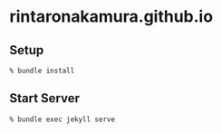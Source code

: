 # rintaronakamura.github.io

## Setup

```
% bundle install
```

## Start Server

```
% bundle exec jekyll serve
```
